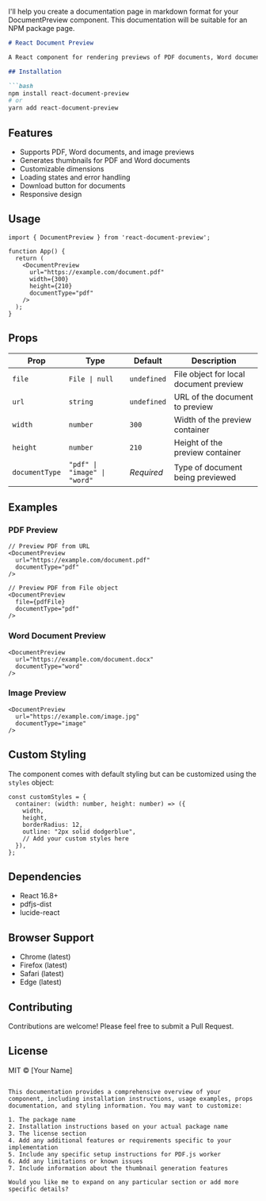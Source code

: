 I'll help you create a documentation page in markdown format for your DocumentPreview component. This documentation will be suitable for an NPM package page.

```markdown
# React Document Preview

A React component for rendering previews of PDF documents, Word documents, and images with thumbnail generation support.

## Installation

```bash
npm install react-document-preview
# or
yarn add react-document-preview
```

## Features

- Supports PDF, Word documents, and image previews
- Generates thumbnails for PDF and Word documents
- Customizable dimensions
- Loading states and error handling
- Download button for documents
- Responsive design

## Usage

```tsx
import { DocumentPreview } from 'react-document-preview';

function App() {
  return (
    <DocumentPreview
      url="https://example.com/document.pdf"
      width={300}
      height={210}
      documentType="pdf"
    />
  );
}
```

## Props

| Prop | Type | Default | Description |
|------|------|---------|-------------|
| `file` | `File \| null` | `undefined` | File object for local document preview |
| `url` | `string` | `undefined` | URL of the document to preview |
| `width` | `number` | `300` | Width of the preview container |
| `height` | `number` | `210` | Height of the preview container |
| `documentType` | `"pdf" \| "image" \| "word"` | *Required* | Type of document being previewed |

## Examples

### PDF Preview

```tsx
// Preview PDF from URL
<DocumentPreview
  url="https://example.com/document.pdf"
  documentType="pdf"
/>

// Preview PDF from File object
<DocumentPreview
  file={pdfFile}
  documentType="pdf"
/>
```

### Word Document Preview

```tsx
<DocumentPreview
  url="https://example.com/document.docx"
  documentType="word"
/>
```

### Image Preview

```tsx
<DocumentPreview
  url="https://example.com/image.jpg"
  documentType="image"
/>
```

## Custom Styling

The component comes with default styling but can be customized using the `styles` object:

```tsx
const customStyles = {
  container: (width: number, height: number) => ({
    width,
    height,
    borderRadius: 12,
    outline: "2px solid dodgerblue",
    // Add your custom styles here
  }),
};
```

## Dependencies

- React 16.8+
- pdfjs-dist
- lucide-react

## Browser Support

- Chrome (latest)
- Firefox (latest)
- Safari (latest)
- Edge (latest)

## Contributing

Contributions are welcome! Please feel free to submit a Pull Request.

## License

MIT © [Your Name]
```

This documentation provides a comprehensive overview of your component, including installation instructions, usage examples, props documentation, and styling information. You may want to customize:

1. The package name
2. Installation instructions based on your actual package name
3. The license section
4. Add any additional features or requirements specific to your implementation
5. Include any specific setup instructions for PDF.js worker
6. Add any limitations or known issues
7. Include information about the thumbnail generation features

Would you like me to expand on any particular section or add more specific details?